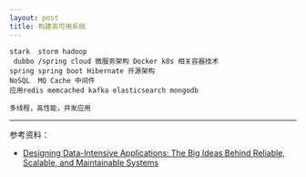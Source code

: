 ```yaml
---
layout: post
title: 构建高可用系统 
---
```

```
stark  storm hadoop
 dubbo /spring cloud 微服务架构 Docker k8s 相关容器技术
spring spring boot Hibernate 开源架构
NoSQL  MQ Cache 中间件  
应用redis memcached kafka elasticsearch mongodb

多线程，高性能，并发应用
```


---
参考资料：  
- [Designing Data-Intensive Applications: The Big Ideas Behind Reliable, Scalable, and Maintainable Systems](https://www.amazon.com/Designing-Data-Intensive-Applications-Reliable-Maintainable/dp/1449373321)
